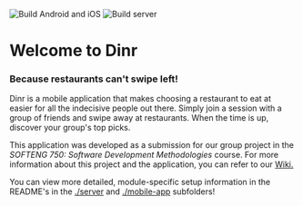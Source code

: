 ![Build Android and iOS](https://github.com/PreetPatel/Dinr/workflows/Build%20Android%20and%20iOS/badge.svg)
![Build server](https://github.com/PreetPatel/Dinr/workflows/Build%20server/badge.svg)

# Welcome to Dinr 
### Because restaurants can't swipe left!

Dinr is a mobile application that makes choosing a restaurant to eat at easier for all the indecisive people out there. Simply join a session with a group of friends and swipe away at restaurants. When the time is up, discover your group's top picks.

This application was developed as a submission for our group project in the _SOFTENG 750: Software Development Methodologies_ course. For more information about this project and the application, you can refer to our [Wiki.](https://github.com/PreetPatel/Dinr/wiki)

You can view more detailed, module-specific setup information in the README's in the [./server](https://github.com/PreetPatel/Dinr/tree/master/server) and [./mobile-app](https://github.com/PreetPatel/Dinr/tree/master/mobile-app) subfolders!
